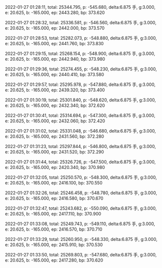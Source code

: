 2022-01-27 01:28:11, total: 25344.795, p: -545.680, delta:6.875 手, g:3.000, e: 20.625, b: -165.000, ep: 2443.280, bp: 373.620

2022-01-27 01:28:32, total: 25336.581, p: -546.560, delta:6.875 手, g:3.000, e: 20.625, b: -165.000, ep: 2442.000, bp: 373.570

2022-01-27 01:28:53, total: 25282.073, p: -548.880, delta:6.875 手, g:3.000, e: 20.625, b: -165.000, ep: 2441.760, bp: 373.830

2022-01-27 01:29:15, total: 25268.154, p: -548.900, delta:6.875 手, g:3.000, e: 20.625, b: -165.000, ep: 2442.940, bp: 373.980

2022-01-27 01:29:36, total: 25274.455, p: -548.230, delta:6.875 手, g:3.000, e: 20.625, b: -165.000, ep: 2440.410, bp: 373.580

2022-01-27 01:29:57, total: 25295.978, p: -547.880, delta:6.875 手, g:3.000, e: 20.625, b: -165.000, ep: 2439.320, bp: 373.400

2022-01-27 01:30:19, total: 25301.840, p: -548.620, delta:6.875 手, g:3.000, e: 20.625, b: -165.000, ep: 2432.340, bp: 372.620

2022-01-27 01:30:41, total: 25314.694, p: -547.300, delta:6.875 手, g:3.000, e: 20.625, b: -165.000, ep: 2432.060, bp: 372.420

2022-01-27 01:31:02, total: 25331.048, p: -546.680, delta:6.875 手, g:3.000, e: 20.625, b: -165.000, ep: 2431.560, bp: 372.280

2022-01-27 01:31:23, total: 25297.844, p: -546.800, delta:6.875 手, g:3.000, e: 20.625, b: -165.000, ep: 2431.520, bp: 372.290

2022-01-27 01:31:44, total: 25326.726, p: -547.500, delta:6.875 手, g:3.000, e: 20.625, b: -165.000, ep: 2420.340, bp: 370.980

2022-01-27 01:32:05, total: 25250.570, p: -548.300, delta:6.875 手, g:3.000, e: 20.625, b: -165.000, ep: 2416.100, bp: 370.550

2022-01-27 01:32:26, total: 25246.458, p: -548.780, delta:6.875 手, g:3.000, e: 20.625, b: -165.000, ep: 2416.580, bp: 370.670

2022-01-27 01:32:47, total: 25243.682, p: -550.090, delta:6.875 手, g:3.000, e: 20.625, b: -165.000, ep: 2417.110, bp: 370.900

2022-01-27 01:33:08, total: 25249.743, p: -549.110, delta:6.875 手, g:3.000, e: 20.625, b: -165.000, ep: 2416.570, bp: 370.710

2022-01-27 01:33:29, total: 25260.950, p: -548.330, delta:6.875 手, g:3.000, e: 20.625, b: -165.000, ep: 2415.910, bp: 370.530

2022-01-27 01:33:50, total: 25269.803, p: -547.680, delta:6.875 手, g:3.000, e: 20.625, b: -165.000, ep: 2417.280, bp: 370.620